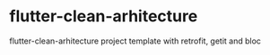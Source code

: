 # flutter-clean-arhitecture
flutter-clean-arhitecture project template with retrofit, getit and bloc
